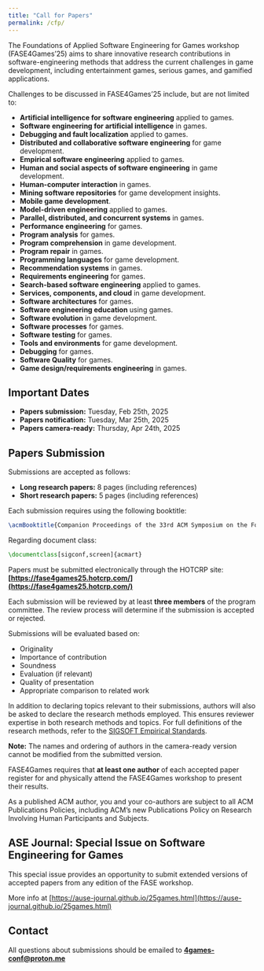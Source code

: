 ```yaml
---
title: "Call for Papers"
permalink: /cfp/
---
```


The Foundations of Applied Software Engineering for Games workshop (FASE4Games’25) aims to share innovative research contributions in software-engineering methods that address the current challenges in game development, including entertainment games, serious games, and gamified applications.


Challenges to be discussed in FASE4Games’25 include, but are not limited to:

- **Artificial intelligence for software engineering** applied to games.
- **Software engineering for artificial intelligence** in games.
- **Debugging and fault localization** applied to games.
- **Distributed and collaborative software engineering** for game development.
- **Empirical software engineering** applied to games.
- **Human and social aspects of software engineering** in game development.
- **Human-computer interaction** in games.
- **Mining software repositories** for game development insights.
- **Mobile game development**.
- **Model-driven engineering** applied to games.
- **Parallel, distributed, and concurrent systems** in games.
- **Performance engineering** for games.
- **Program analysis** for games.
- **Program comprehension** in game development.
- **Program repair** in games.
- **Programming languages** for game development.
- **Recommendation systems** in games.
- **Requirements engineering** for games.
- **Search-based software engineering** applied to games.
- **Services, components, and cloud** in game development.
- **Software architectures** for games.
- **Software engineering education** using games.
- **Software evolution** in game development.
- **Software processes** for games.
- **Software testing** for games.
- **Tools and environments** for game development.
- **Debugging** for games.
- **Software Quality** for games.
- **Game design/requirements engineering** in games.


## Important Dates

- **Papers submission:** Tuesday, Feb 25th, 2025  
- **Papers notification:** Tuesday, Mar 25th, 2025  
- **Papers camera-ready:** Thursday, Apr 24th, 2025  

## Papers Submission

Submissions are accepted as follows:

- **Long research papers:** 8 pages (including references)
- **Short research papers:** 5 pages (including references)

Each submission requires using the following booktitle:

```latex
\acmBooktitle{Companion Proceedings of the 33rd ACM Symposium on the Foundations of Software Engineering (FSE '25), June 23--27, 2025, Trondheim, Norway}
```

Regarding document class:

```latex
\documentclass[sigconf,screen]{acmart}
```

Papers must be submitted electronically through the HOTCRP site: **[https://fase4games25.hotcrp.com/](https://fase4games25.hotcrp.com/)**  

Each submission will be reviewed by at least **three members** of the program committee. The review process will determine if the submission is accepted or rejected.  

Submissions will be evaluated based on:  

- Originality  
- Importance of contribution  
- Soundness  
- Evaluation (if relevant)  
- Quality of presentation  
- Appropriate comparison to related work  

In addition to declaring topics relevant to their submissions, authors will also be asked to declare the research methods employed. This ensures reviewer expertise in both research methods and topics. For full definitions of the research methods, refer to the [SIGSOFT Empirical Standards](https://www2.sigsoft.org/EmpiricalStandards/form_generator/Checklist.html).  

**Note:** The names and ordering of authors in the camera-ready version cannot be modified from the submitted version.  

FASE4Games requires that **at least one author** of each accepted paper register for and physically attend the FASE4Games workshop to present their results.  

As a published ACM author, you and your co-authors are subject to all ACM Publications Policies, including ACM’s new Publications Policy on Research Involving Human Participants and Subjects.  

## ASE Journal: Special Issue on Software Engineering for Games 

This special issue provides an opportunity to submit extended versions of accepted papers from any edition of the FASE workshop.

More info at [https://ause-journal.github.io/25games.html](https://ause-journal.github.io/25games.html)


## Contact

All questions about submissions should be emailed to **4games-conf@proton.me**